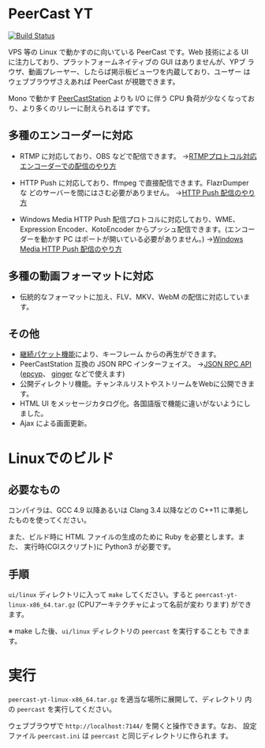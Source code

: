 # PeerCast YT

[![Build Status](https://travis-ci.org/plonk/peercast-yt.svg?branch=master)](https://travis-ci.org/plonk/peercast-yt)

VPS 等の Linux で動かすのに向いている PeerCast です。Web 技術による UI
に注力しており、プラットフォームネイティブの GUI はありませんが、YPブ
ラウザ、動画プレーヤー、したらば掲示板ビューワを内蔵しており、ユーザー
はウェブブラウザさえあれば PeerCast が視聴できます。

Mono で動かす
[PeerCastStation](https://github.com/kumaryu/peercaststation/) よりも
I/O に伴う CPU 負荷が少なくなっており、より多くのリレーに耐えられるは
ずです。

## 多種のエンコーダーに対応

* RTMP に対応しており、OBS などで配信できます。
  →[RTMPプロトコル対応エンコーダーでの配信のやり方](https://github.com/plonk/peercast-yt/wiki/RTMP%E3%83%97%E3%83%AD%E3%83%88%E3%82%B3%E3%83%AB%E5%AF%BE%E5%BF%9C%E3%82%A8%E3%83%B3%E3%82%B3%E3%83%BC%E3%83%80%E3%83%BC%E3%81%A7%E3%81%AE%E9%85%8D%E4%BF%A1%E3%81%AE%E3%82%84%E3%82%8A%E6%96%B9)
* HTTP Push に対応しており、ffmpeg で直接配信できます。FlazrDumper な
  どのサーバーを間にはさむ必要がありません。
  →[HTTP Push 配信のやり方](https://github.com/plonk/peercast-yt/wiki/HTTP-Push-%E9%85%8D%E4%BF%A1%E3%81%AE%E3%82%84%E3%82%8A%E6%96%B9)
  
* Windows Media HTTP Push 配信プロトコルに対応しており、WME、
  Expression Encoder、KotoEncoder からプッシュ配信できます。(エンコー
  ダーを動かす PC はポートが開いている必要がありません。)
  →[Windows Media HTTP Push 配信のやり方](https://github.com/plonk/peercast-yt/wiki/Windows-Media-HTTP-Push-%E9%85%8D%E4%BF%A1%E3%81%AE%E3%82%84%E3%82%8A%E6%96%B9)

## 多種の動画フォーマットに対応

* 伝統的なフォーマットに加え、FLV、MKV、WebM の配信に対応しています。

## その他

* [継続パケット機能](docs/continuation-packets.md)により、キーフレーム
  からの再生ができます。
* PeerCastStation 互換の JSON RPC インターフェイス。
  →[JSON RPC API](https://github.com/plonk/peercast-yt/wiki/JSON-RPC-API)
  ([epcyp](https://github.com/mrhorin/epcyp)、
  [ginger](https://github.com/plonk/ginger/) などで使えます)
* 公開ディレクトリ機能。チャンネルリストやストリームをWebに公開できます。
* HTML UI をメッセージカタログ化。各国語版で機能に違いがないようにしました。
* Ajax による画面更新。

# Linuxでのビルド

## 必要なもの

コンパイラは、GCC 4.9 以降あるいは Clang 3.4 以降などの C++11 に準拠し
たものを使ってください。

また、ビルド時に HTML ファイルの生成のために Ruby を必要とします。また、
実行時(CGIスクリプト)に Python3 が必要です。

## 手順

`ui/linux` ディレクトリに入って `make` してください。すると
`peercast-yt-linux-x86_64.tar.gz` (CPUアーキテクチャによって名前が変わ
ります) ができます。

※ make した後、`ui/linux` ディレクトリの `peercast` を実行することも
できます。

# 実行

`peercast-yt-linux-x86_64.tar.gz` を適当な場所に展開して、ディレクトリ
内の `peercast` を実行してください。

ウェブブラウザで `http://localhost:7144/` を開くと操作できます。なお、
設定ファイル `peercast.ini` は `peercast` と同じディレクトリに作られま
す。
